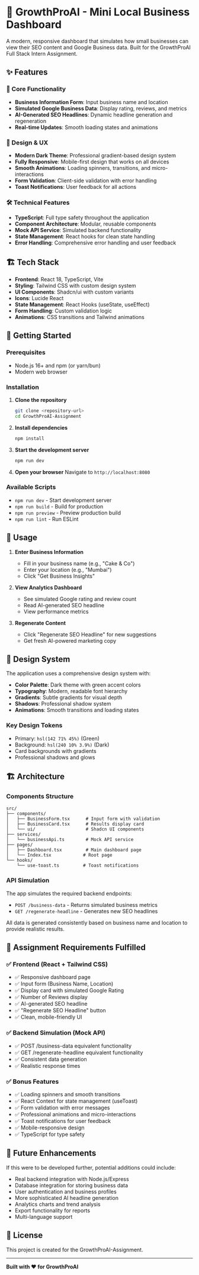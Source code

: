 # 🚀 GrowthProAI - Mini Local Business Dashboard

A modern, responsive dashboard that simulates how small businesses can view their SEO content and Google Business data. Built for the GrowthProAI Full Stack Intern Assignment.

## ✨ Features

### 🎯 Core Functionality
- **Business Information Form**: Input business name and location
- **Simulated Google Business Data**: Display rating, reviews, and metrics
- **AI-Generated SEO Headlines**: Dynamic headline generation and regeneration
- **Real-time Updates**: Smooth loading states and animations

### 🎨 Design & UX
- **Modern Dark Theme**: Professional gradient-based design system
- **Fully Responsive**: Mobile-first design that works on all devices
- **Smooth Animations**: Loading spinners, transitions, and micro-interactions
- **Form Validation**: Client-side validation with error handling
- **Toast Notifications**: User feedback for all actions

### 🛠️ Technical Features
- **TypeScript**: Full type safety throughout the application
- **Component Architecture**: Modular, reusable components
- **Mock API Service**: Simulated backend functionality
- **State Management**: React hooks for clean state handling
- **Error Handling**: Comprehensive error handling and user feedback

## 🏗️ Tech Stack

- **Frontend**: React 18, TypeScript, Vite
- **Styling**: Tailwind CSS with custom design system
- **UI Components**: Shadcn/ui with custom variants
- **Icons**: Lucide React
- **State Management**: React Hooks (useState, useEffect)
- **Form Handling**: Custom validation logic
- **Animations**: CSS transitions and Tailwind animations

## 🚀 Getting Started

### Prerequisites
- Node.js 16+ and npm (or yarn/bun)
- Modern web browser

### Installation

1. **Clone the repository**
   ```bash
   git clone <repository-url>
   cd GrowthProAI-Assignment
   ```

2. **Install dependencies**
   ```bash
   npm install
   ```

3. **Start the development server**
   ```bash
   npm run dev
   ```

4. **Open your browser**
   Navigate to `http://localhost:8080`

### Available Scripts

- `npm run dev` - Start development server
- `npm run build` - Build for production
- `npm run preview` - Preview production build
- `npm run lint` - Run ESLint

## 📱 Usage

1. **Enter Business Information**
   - Fill in your business name (e.g., "Cake & Co")
   - Enter your location (e.g., "Mumbai")
   - Click "Get Business Insights"

2. **View Analytics Dashboard**
   - See simulated Google rating and review count
   - Read AI-generated SEO headline
   - View performance metrics

3. **Regenerate Content**
   - Click "Regenerate SEO Headline" for new suggestions
   - Get fresh AI-powered marketing copy

## 🎨 Design System

The application uses a comprehensive design system with:

- **Color Palette**: Dark theme with green accent colors
- **Typography**: Modern, readable font hierarchy
- **Gradients**: Subtle gradients for visual depth
- **Shadows**: Professional shadow system
- **Animations**: Smooth transitions and loading states

### Key Design Tokens
- Primary: `hsl(142 71% 45%)` (Green)
- Background: `hsl(240 10% 3.9%)` (Dark)
- Card backgrounds with gradients
- Professional shadows and glows

## 🏗️ Architecture

### Components Structure
```
src/
├── components/
│   ├── BusinessForm.tsx      # Input form with validation
│   ├── BusinessCard.tsx      # Results display card
│   └── ui/                   # Shadcn UI components
├── services/
│   └── businessApi.ts        # Mock API service
├── pages/
│   ├── Dashboard.tsx         # Main dashboard page
│   └── Index.tsx            # Root page
└── hooks/
    └── use-toast.ts         # Toast notifications
```

### API Simulation
The app simulates the required backend endpoints:

- `POST /business-data` - Returns simulated business metrics
- `GET /regenerate-headline` - Generates new SEO headlines

All data is generated consistently based on business name and location to provide realistic results.

## 🎯 Assignment Requirements Fulfilled

### ✅ Frontend (React + Tailwind CSS)
- ✅ Responsive dashboard page
- ✅ Input form (Business Name, Location)
- ✅ Display card with simulated Google Rating
- ✅ Number of Reviews display
- ✅ AI-generated SEO headline
- ✅ "Regenerate SEO Headline" button
- ✅ Clean, mobile-friendly UI

### ✅ Backend Simulation (Mock API)
- ✅ POST /business-data equivalent functionality
- ✅ GET /regenerate-headline equivalent functionality
- ✅ Consistent data generation
- ✅ Realistic response times

### ✅ Bonus Features
- ✅ Loading spinners and smooth transitions
- ✅ React Context for state management (useToast)
- ✅ Form validation with error messages
- ✅ Professional animations and micro-interactions
- ✅ Toast notifications for user feedback
- ✅ Mobile-responsive design
- ✅ TypeScript for type safety

## 🔮 Future Enhancements

If this were to be developed further, potential additions could include:

- Real backend integration with Node.js/Express
- Database integration for storing business data
- User authentication and business profiles
- More sophisticated AI headline generation
- Analytics charts and trend analysis
- Export functionality for reports
- Multi-language support

## 📄 License

This project is created for the GrowthProAI-Assignment.

---

**Built with ❤️ for GrowthProAI**
